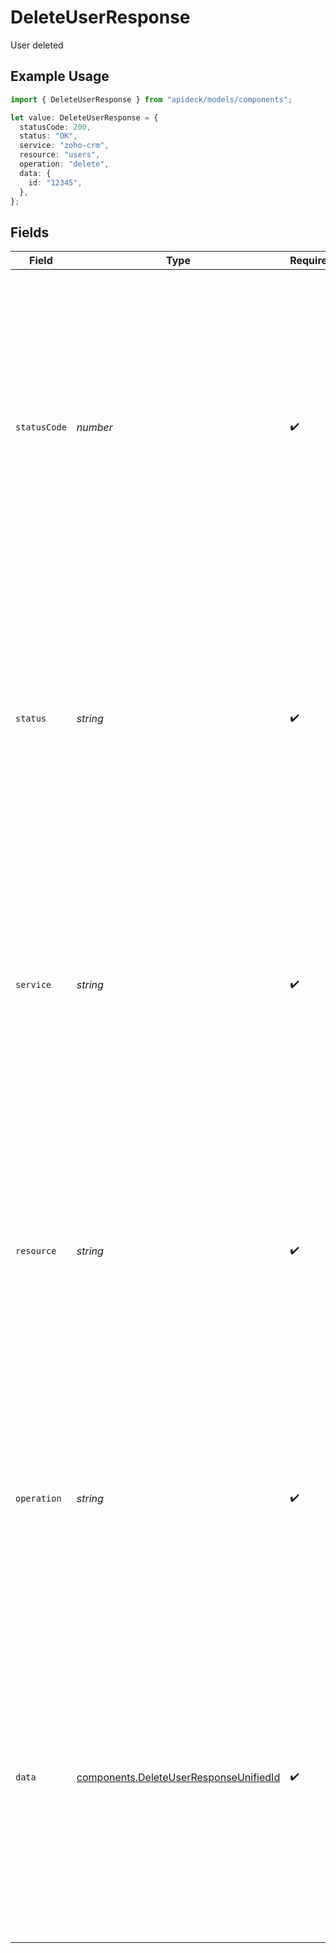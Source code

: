 # DeleteUserResponse

User deleted

## Example Usage

```typescript
import { DeleteUserResponse } from "apideck/models/components";

let value: DeleteUserResponse = {
  statusCode: 200,
  status: "OK",
  service: "zoho-crm",
  resource: "users",
  operation: "delete",
  data: {
    id: "12345",
  },
};
```

## Fields

| Field                                                                                                                                                                                                                                                                                                              | Type                                                                                                                                                                                                                                                                                                               | Required                                                                                                                                                                                                                                                                                                           | Description                                                                                                                                                                                                                                                                                                        | Example                                                                                                                                                                                                                                                                                                            |
| ------------------------------------------------------------------------------------------------------------------------------------------------------------------------------------------------------------------------------------------------------------------------------------------------------------------ | ------------------------------------------------------------------------------------------------------------------------------------------------------------------------------------------------------------------------------------------------------------------------------------------------------------------ | ------------------------------------------------------------------------------------------------------------------------------------------------------------------------------------------------------------------------------------------------------------------------------------------------------------------ | ------------------------------------------------------------------------------------------------------------------------------------------------------------------------------------------------------------------------------------------------------------------------------------------------------------------ | ------------------------------------------------------------------------------------------------------------------------------------------------------------------------------------------------------------------------------------------------------------------------------------------------------------------ |
| `statusCode`                                                                                                                                                                                                                                                                                                       | *number*                                                                                                                                                                                                                                                                                                           | :heavy_check_mark:                                                                                                                                                                                                                                                                                                 | The HTTP response status code returned by the server. This integer value indicates the result of the delete operation, with a code of 200 signifying that the user was successfully removed from the CRM system. It helps developers confirm the success or failure of the operation.                              | 200                                                                                                                                                                                                                                                                                                                |
| `status`                                                                                                                                                                                                                                                                                                           | *string*                                                                                                                                                                                                                                                                                                           | :heavy_check_mark:                                                                                                                                                                                                                                                                                                 | A textual representation of the HTTP response status. This string provides a human-readable status message, such as 'OK', which corresponds to the status code and confirms the successful deletion of the user from the CRM system.                                                                               | OK                                                                                                                                                                                                                                                                                                                 |
| `service`                                                                                                                                                                                                                                                                                                          | *string*                                                                                                                                                                                                                                                                                                           | :heavy_check_mark:                                                                                                                                                                                                                                                                                                 | The Apideck ID of the service provider involved in the operation. This string identifies which service integration was used to perform the user deletion, aiding in tracking and managing service-specific operations within the CRM.                                                                              | zoho-crm                                                                                                                                                                                                                                                                                                           |
| `resource`                                                                                                                                                                                                                                                                                                         | *string*                                                                                                                                                                                                                                                                                                           | :heavy_check_mark:                                                                                                                                                                                                                                                                                                 | The name of the Unified API resource that was affected by the operation. This string indicates the type of resource, such as 'user', that was deleted, helping developers understand the context of the operation within the broader API ecosystem.                                                                | users                                                                                                                                                                                                                                                                                                              |
| `operation`                                                                                                                                                                                                                                                                                                        | *string*                                                                                                                                                                                                                                                                                                           | :heavy_check_mark:                                                                                                                                                                                                                                                                                                 | The specific operation that was performed, represented as a string. In this context, it indicates the 'delete' action taken on the user resource, providing clarity on the type of operation executed within the CRM system.                                                                                       | delete                                                                                                                                                                                                                                                                                                             |
| `data`                                                                                                                                                                                                                                                                                                             | [components.DeleteUserResponseUnifiedId](../../models/components/deleteuserresponseunifiedid.md)                                                                                                                                                                                                                   | :heavy_check_mark:                                                                                                                                                                                                                                                                                                 | This object contains information about the user resource that was deleted. It serves as a confirmation that the specified user has been successfully removed from the CRM system. The object includes the unique identifier of the deleted user, ensuring that developers can verify the correct user was deleted. |                                                                                                                                                                                                                                                                                                                    |